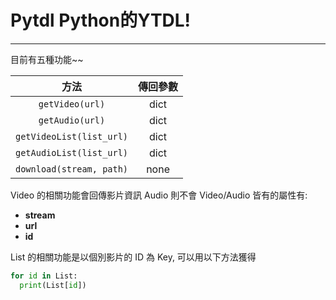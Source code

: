 # Pytdl Python的YTDL!

***

目前有五種功能~~

| 方法 | 傳回參數 |
| :-----: | :-----: |
| `getVideo(url)` | dict |
| `getAudio(url)` | dict |
| `getVideoList(list_url)` | dict |
| `getAudioList(list_url)` | dict |
| `download(stream, path)` | none |

Video 的相關功能會回傳影片資訊
Audio 則不會
Video/Audio 皆有的屬性有:

- **stream**
- **url**
- **id**

List 的相關功能是以個別影片的 ID 為 Key, 可以用以下方法獲得

```py
for id in List:
  print(List[id])
```
